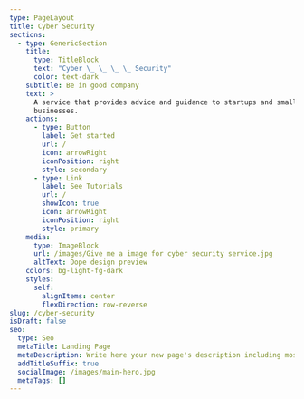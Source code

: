 ```yaml
---
type: PageLayout
title: Cyber Security
sections:
  - type: GenericSection
    title:
      type: TitleBlock
      text: "Cyber \_ \_ \_ \_ Security"
      color: text-dark
    subtitle: Be in good company
    text: >
      A service that provides advice and guidance to startups and small
      businesses.
    actions:
      - type: Button
        label: Get started
        url: /
        icon: arrowRight
        iconPosition: right
        style: secondary
      - type: Link
        label: See Tutorials
        url: /
        showIcon: true
        icon: arrowRight
        iconPosition: right
        style: primary
    media:
      type: ImageBlock
      url: /images/Give me a image for cyber security service.jpg
      altText: Dope design preview
    colors: bg-light-fg-dark
    styles:
      self:
        alignItems: center
        flexDirection: row-reverse
slug: /cyber-security
isDraft: false
seo:
  type: Seo
  metaTitle: Landing Page
  metaDescription: Write here your new page's description including most relevant keywords.
  addTitleSuffix: true
  socialImage: /images/main-hero.jpg
  metaTags: []
---
```

